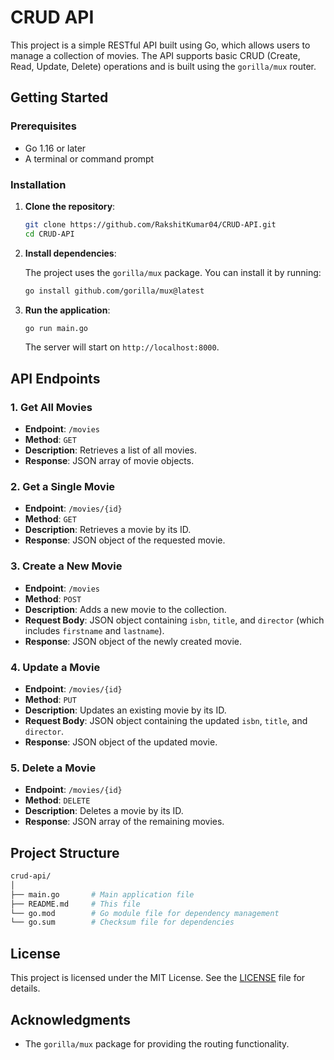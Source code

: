 # CRUD API

This project is a simple RESTful API built using Go, which allows users to manage a collection of movies. The API supports basic CRUD (Create, Read, Update, Delete) operations and is built using the `gorilla/mux` router.

## Getting Started

### Prerequisites

- Go 1.16 or later
- A terminal or command prompt

### Installation

1. **Clone the repository**:

   ```bash
   git clone https://github.com/RakshitKumar04/CRUD-API.git
   cd CRUD-API
   ```

2. **Install dependencies**:

   The project uses the `gorilla/mux` package. You can install it by running:

   ```bash
   go install github.com/gorilla/mux@latest
   ```

3. **Run the application**:

   ```bash
   go run main.go
   ```

   The server will start on `http://localhost:8000`.

## API Endpoints

### 1. Get All Movies

- **Endpoint**: `/movies`
- **Method**: `GET`
- **Description**: Retrieves a list of all movies.
- **Response**: JSON array of movie objects.

### 2. Get a Single Movie

- **Endpoint**: `/movies/{id}`
- **Method**: `GET`
- **Description**: Retrieves a movie by its ID.
- **Response**: JSON object of the requested movie.

### 3. Create a New Movie

- **Endpoint**: `/movies`
- **Method**: `POST`
- **Description**: Adds a new movie to the collection.
- **Request Body**: JSON object containing `isbn`, `title`, and `director` (which includes `firstname` and `lastname`).
- **Response**: JSON object of the newly created movie.

### 4. Update a Movie

- **Endpoint**: `/movies/{id}`
- **Method**: `PUT`
- **Description**: Updates an existing movie by its ID.
- **Request Body**: JSON object containing the updated `isbn`, `title`, and `director`.
- **Response**: JSON object of the updated movie.

### 5. Delete a Movie

- **Endpoint**: `/movies/{id}`
- **Method**: `DELETE`
- **Description**: Deletes a movie by its ID.
- **Response**: JSON array of the remaining movies.

## Project Structure

```bash
crud-api/
│
├── main.go       # Main application file
├── README.md     # This file
└── go.mod        # Go module file for dependency management
└── go.sum        # Checksum file for dependencies
```

## License

This project is licensed under the MIT License. See the [LICENSE](LICENSE) file for details.

## Acknowledgments

- The `gorilla/mux` package for providing the routing functionality.
